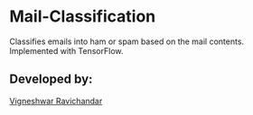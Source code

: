 # Mail-Classification

Classifies emails into ham or spam based on the mail contents. Implemented with TensorFlow.

## Developed by:  
[Vigneshwar Ravichandar](https://github.com/ToastCoder)
